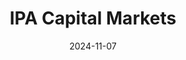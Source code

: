 ---  
layout: startup_page  
title: "IPA Capital Markets"  
id: "institutionalpropertyadvisors.com"  
permalink: "/ipacapitalmarketsinstitutionalpropertyadvisors.com11072024/"  
website: "https://www.institutionalpropertyadvisors.com/"  
funding_round: "Debt"  
funding_amount: "$63M"  
investors: "LoanCore Capital"  
about: "IPA Capital Markets, a division of Marcus & Millichap, provides commercial real estate capital markets financing solutions to major private and institutional clients. Their services include debt, mezzanine financing, preferred and joint venture equity, and sponsor equity. They specialize in securing financing for large-scale projects like the recent $63 million refinance of the Muir Lake Apartments in Cedar Park, Texas."  
markets: "Commercial Real Estate"  
hq: "Calabasas, California, United States"  
founded_year: "1971"  
linkedin: "https://www.linkedin.com/company/institutional-property-advisors-ipa"  
twitter: ""  
instagram: ""  
facebook: ""  
crunchbase: ""  
pitchbook: ""  

date_display: "07-Nov-2024"  
date: "2024-11-07"

# SEO Optimization  
meta_title: "IPA Capital Markets - Debt Funding ($63M)"  
meta_description: "IPA Capital Markets, IPA Capital Markets, a division of Marcus & Millichap, provides commercial real estate capital markets financing solutions to major private and instit..."  
meta_keywords: "IPA Capital Markets, Commercial Real Estate, Debt funding"  
canonical_url: "https://startup.projectstartups.com/ipacapitalmarketsinstitutionalpropertyadvisors.com11072024/"  
---
